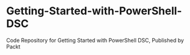 # Getting-Started-with-PowerShell-DSC
Code Repository for Getting Started with PowerShell DSC, Published by Packt
